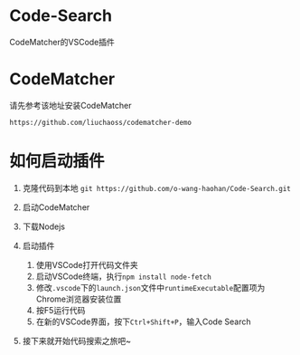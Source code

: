 # Code-Search
CodeMatcher的VSCode插件

# CodeMatcher
请先参考该地址安装CodeMatcher

`https://github.com/liuchaoss/codematcher-demo`

# 如何启动插件
1. 克隆代码到本地 `git https://github.com/o-wang-haohan/Code-Search.git`

2. 启动CodeMatcher  

3. 下载Nodejs

4. 启动插件  
    1. 使用VSCode打开代码文件夹
    2. 启动VSCode终端，执行`npm install node-fetch`
    3. 修改`.vscode`下的`launch.json`文件中`runtimeExecutable`配置项为Chrome浏览器安装位置
    4. 按F5运行代码
    5. 在新的VSCode界面，按下`Ctrl+Shift+P`，输入Code Search

5. 接下来就开始代码搜索之旅吧~


